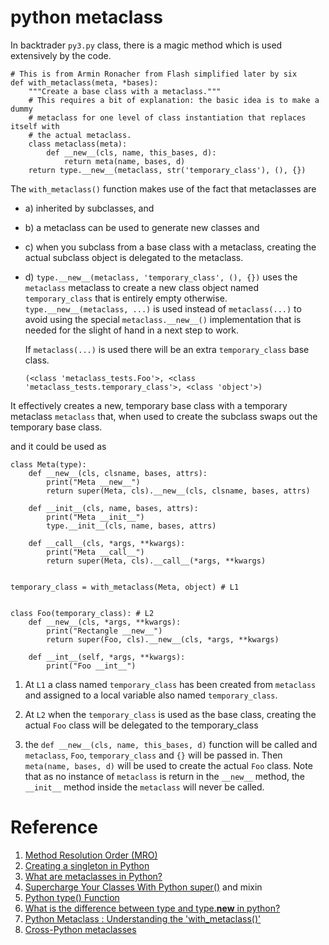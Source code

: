 python metaclass
====

In backtrader `py3.py` class, there is a magic method which is used extensively by the code.

```
# This is from Armin Ronacher from Flash simplified later by six
def with_metaclass(meta, *bases):
    """Create a base class with a metaclass."""
    # This requires a bit of explanation: the basic idea is to make a dummy
    # metaclass for one level of class instantiation that replaces itself with
    # the actual metaclass.
    class metaclass(meta):
        def __new__(cls, name, this_bases, d):
            return meta(name, bases, d)
    return type.__new__(metaclass, str('temporary_class'), (), {})
```

The `with_metaclass()` function makes use of the fact that metaclasses are 

- a) inherited by subclasses, and 
- b) a metaclass can be used to generate new classes and 
- c) when you subclass from a base class with a metaclass, creating the actual subclass object is delegated to the metaclass.
- d) `type.__new__(metaclass, 'temporary_class', (), {})` uses the `metaclass` metaclass to create a new class object named `temporary_class` that is entirely empty otherwise. `type.__new__(metaclass, ...)` is used instead of `metaclass(...)` to avoid using the special `metaclass.__new__()` implementation that is needed for the slight of hand in a next step to work.

    If `metaclass(...)` is used there will be an extra `temporary_class` base class.
    ```
    (<class 'metaclass_tests.Foo'>, <class 'metaclass_tests.temporary_class'>, <class 'object'>)
    ```

It effectively creates a new, temporary base class with a temporary metaclass `metaclass` that, when used to create the subclass swaps out the temporary base class.

and it could be used as 

```
class Meta(type):
    def __new__(cls, clsname, bases, attrs):
        print("Meta __new__")
        return super(Meta, cls).__new__(cls, clsname, bases, attrs)

    def __init__(cls, name, bases, attrs):
        print("Meta __init__")
        type.__init__(cls, name, bases, attrs)

    def __call__(cls, *args, **kwargs):
        print("Meta __call__")
        return super(Meta, cls).__call__(*args, **kwargs)


temporary_class = with_metaclass(Meta, object) # L1


class Foo(temporary_class): # L2
    def __new__(cls, *args, **kwargs):
        print("Rectangle __new__")
        return super(Foo, cls).__new__(cls, *args, **kwargs)

    def __int__(self, *args, **kwargs):
        print("Foo __int__")
```

1. At `L1` a class named `temporary_class` has been created from `metaclass` and assigned to a local variable also named `temporary_class`.

2. At `L2` when the `temporary_class` is used as the base class, creating the actual `Foo` class will be delegated to the temporary_class

3. the `def __new__(cls, name, this_bases, d)` function will be called and `metaclass`, `Foo`, `temporary_class` and `{}` will be passed in. Then `meta(name, bases, d)` will be used to create the actual `Foo` class. Note that as no instance of `metaclass` is return in the `__new__` method, the `__init__` method inside the `metaclass` will never be called.


# Reference
1. [Method Resolution Order (MRO)](https://stackoverflow.com/questions/3277367/how-does-pythons-super-work-with-multiple-inheritance)
2. [Creating a singleton in Python](https://stackoverflow.com/questions/6760685/creating-a-singleton-in-python)
3. [What are metaclasses in Python?](https://stackoverflow.com/questions/100003/what-are-metaclasses-in-python)
4. [Supercharge Your Classes With Python super()](https://realpython.com/python-super/) and mixin
5. [Python type() Function](https://www.digitalocean.com/community/tutorials/python-type)
6. [What is the difference between type and type.__new__ in python?](https://stackoverflow.com/questions/2608708/what-is-the-difference-between-type-and-type-new-in-python)
7. [Python Metaclass : Understanding the 'with_metaclass()'](https://stackoverflow.com/questions/18513821/python-metaclass-understanding-the-with-metaclass)
8. [Cross-Python metaclasses](https://www.zopatista.com/python/2014/03/14/cross-python-metaclasses/)